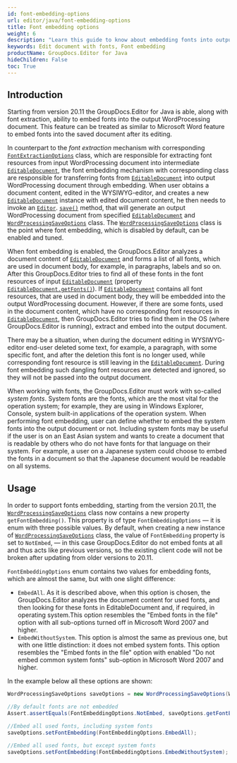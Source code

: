 ```yaml
---
id: font-embedding-options
url: editor/java/font-embedding-options
title: Font embedding options
weight: 6
description: "Learn this guide to know about embedding fonts into output Word document when editing with GroupDocs.Editor API."
keywords: Edit document with fonts, Font embedding
productName: GroupDocs.Editor for Java
hideChildren: False
toc: True
---
```

## Introduction

Starting from version 20.11 the GroupDocs.Editor for Java is able, along with font extraction, ability to embed fonts into the output WordProcessing document. This feature can be treated as similar to Microsoft Word feature to embed fonts into the saved document after its editing.

In counterpart to the _font extraction_ mechanism with corresponding [`FontExtractionOptions`](https://reference.groupdocs.com/editor/java/com.groupdocs.editor.options/fontextractionoptions) class, which are responsible for extracting font resources from input WordProcessing document into intermediate [`EditableDocument`](https://reference.groupdocs.com/editor/java/com.groupdocs.editor/editabledocument), the font embedding mechanism with corresponding class are responsible for transferring fonts from [`EditableDocument`](https://reference.groupdocs.com/editor/java/com.groupdocs.editor/editabledocument) into output WordProcessing document through embedding. When user obtains a document content, edited in the WYSIWYG-editor, and creates a new [`EditableDocument`](https://reference.groupdocs.com/editor/java/com.groupdocs.editor/editabledocument) instance with edited document content, he then needs to invoke an [`Editor`](https://reference.groupdocs.com/editor/java/com.groupdocs.editor/editor). [`save()`](https://reference.groupdocs.com/editor/java/com.groupdocs.editor/editor#save-com.groupdocs.editor.EditableDocument-java.io.OutputStream-com.groupdocs.editor.options.ISaveOptions-) method, that will generate an output WordProcessing document from specified [`EditableDocument`](https://reference.groupdocs.com/editor/java/com.groupdocs.editor/editabledocument) and [`WordProcessingSaveOptions`](https://reference.groupdocs.com/editor/java/com.groupdocs.editor.options/wordprocessingsaveoptions) class. The [`WordProcessingSaveOptions`](https://reference.groupdocs.com/editor/java/com.groupdocs.editor.options/wordprocessingsaveoptions) class is the point where font embedding, which is disabled by default, can be enabled and tuned.

When font embedding is enabled, the GroupDocs.Editor analyzes a document content of [`EditableDocument`](https://reference.groupdocs.com/editor/java/com.groupdocs.editor/editabledocument) and forms a list of all fonts, which are used in document body, for example, in paragraphs, labels and so on. After this GroupDocs.Editor tries to find all of these fonts in the font resources of input [`EditableDocument`](https://reference.groupdocs.com/editor/java/com.groupdocs.editor/editabledocument) (property [`EditableDocument.getFonts()`](https://reference.groupdocs.com/editor/java/com.groupdocs.editor/editabledocument/#getFonts--)). If [`EditableDocument`](https://reference.groupdocs.com/editor/java/com.groupdocs.editor/editabledocument) contains all font resources, that are used in document body, they will be embedded into the output WordProcessing document. However, if there are some fonts, used in the document content, which have no corresponding font resources in [`EditableDocument`](https://reference.groupdocs.com/editor/java/com.groupdocs.editor/editabledocument), then GroupDocs.Editor tries to find them in the OS (where GroupDocs.Editor is running), extract and embed into the output document.

There may be a situation, when during the document editing in WYSIWYG-editor end-user deleted some text, for example, a paragraph, with some specific font, and after the deletion this font is no longer used, while corresponding font resource is still leaving in the [`EditableDocument`](https://reference.groupdocs.com/editor/java/com.groupdocs.editor/editabledocument). During font embedding such dangling font resources are detected and ignored, so they will not be passed into the output document.

When working with fonts, the GroupDocs.Editor must work with so-called _system fonts_. System fonts are the fonts, which are the most vital for the operation system; for example, they are using in Windows Explorer, Console, system built-in applications of the operation system. When performing font embedding, user can define whether to embed the system fonts into the output document or not. Including system fonts may be useful if the user is on an East Asian system and wants to create a document that is readable by others who do not have fonts for that language on their system. For example, a user on a Japanese system could choose to embed the fonts in a document so that the Japanese document would be readable on all systems.

## Usage

In order to support fonts embedding, starting from the version 20.11, the [`WordProcessingSaveOptions`](https://reference.groupdocs.com/editor/java/com.groupdocs.editor.options/wordprocessingsaveoptions) class now contains a new property `getFontEmbedding()`. This property is of type `FontEmbeddingOptions` — it is enum with three possible values. By default, when creating a new instance of [`WordProcessingSaveOptions`](https://reference.groupdocs.com/editor/java/com.groupdocs.editor.options/wordprocessingsaveoptions) class, the value of `FontEmbedding` property is set to `NotEmbed`, — in this case GroupDocs.Editor do not embed fonts at all and thus acts like previous versions, so the existing client code will not be broken after updating from older versions to 20.11.

`FontEmbeddingOptions` enum contains two values for embedding fonts, which are almost the same, but with one slight difference:
* `EmbedAll`. As it is described above, when this option is chosen, the GroupDocs.Editor analyzes the document content for used fonts, and then looking for these fonts in EditableDocument and, if required, in operating system.This option resembles the "Embed fonts in the file" option with all sub-options turned off in Microsoft Word 2007 and higher.
* `EmbedWithoutSystem`. This option is almost the same as previous one, but with one little distinction: it does not embed system fonts. This option resembles the "Embed fonts in the file" option with enabled "Do not embed common system fonts" sub-option in Microsoft Word 2007 and higher.

In the example below all these options are shown:

```java
WordProcessingSaveOptions saveOptions = new WordProcessingSaveOptions(WordProcessingFormats.Docx);

//By default fonts are not embedded
Assert.assertEquals(FontEmbeddingOptions.NotEmbed, saveOptions.getFontEmbedding());

//Embed all used fonts, including system fonts
saveOptions.setFontEmbedding(FontEmbeddingOptions.EmbedAll);

//Embed all used fonts, but except system fonts
saveOptions.setFontEmbedding(FontEmbeddingOptions.EmbedWithoutSystem);
```
